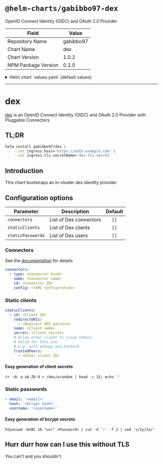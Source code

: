 # `@helm-charts/gabibbo97-dex`

OpenID Connect Identity (OIDC) and OAuth 2.0 Provider

| Field               | Value     |
| ------------------- | --------- |
| Repository Name     | gabibbo97 |
| Chart Name          | dex       |
| Chart Version       | 1.0.2     |
| NPM Package Version | 0.1.0     |

<details>

<summary>Helm chart `values.yaml` (default values)</summary>

```yaml
# Default values for dex.
# This is a YAML-formatted file.
# Declare variables to be passed into your templates.

replicaCount: 1

image:
  repository: quay.io/dexidp/dex
  tag: v2.14.0
  pullPolicy: IfNotPresent

nameOverride: ''
fullnameOverride: ''

ingress:
  annotations: {}
  # kubernetes.io/ingress.class: nginx
  # kubernetes.io/tls-acme: "true"
  host: chart-example.local
  tls:
    secretName: ''

resources:
  {}
  # limits:
  #  cpu: 100m
  #  memory: 128Mi
  # requests:
  #  cpu: 100m
  #  memory: 128Mi

nodeSelector: {}

tolerations: []

affinity: {}

# Dex configuration
connectors:
  - type: mockCallback
    id: mock
    name: Example
staticClients: []
staticPasswords: []
```

</details>

---

# dex

[dex](https://github.com/dexidp/dex) is an OpenID Connect Identity (OIDC) and OAuth 2.0 Provider with Pluggable Connectors

## TL;DR

```bash
helm install gabibbo97/dex \
    --set ingress.host='https://auth.example.com' \
    --set ingress.tls.secretName='dex-tls-secret'
```

## Introduction

This chart bootstraps an in-cluster dex identity provider

## Configuration options

| Parameter         | Description            | Default |
| ----------------- | ---------------------- | :-----: |
| `connectors`      | List of Dex connectors |  `[]`   |
| `staticClients`   | List of Dex clients    |  `[]`   |
| `staticPasswords` | List of Dex users      |  `[]`   |

### Connectors

See the [documentation](https://github.com/dexidp/dex/tree/master/Documentation/connectors) for details

```yaml
connectors:
  - type: <Connector kind>
    name: <Connector name>
    id: <Connector ID>
    config: <YAML Configuration>
```

### Static clients

```yaml
staticClients:
  - id: <Client ID>
    redirectURIs:
      - <Redirect URI pattern>
    name: <Client name>
    secret: <Client secret>
    # Allow other client to issue tokens
    # Valid for this one
    # e.g. auth webapp and backend
    trustedPeers:
      - <Other client ID>
```

#### Easy generation of client secrets

`tr -dc a-zA-Z0-9 < /dev/urandom | head -c 32; echo ''`

### Static passwords

```yaml
- email: '<email>'
  hash: '<bcrypt hash>'
  username: '<username>'
```

#### Easy generation of bcrypt secrets

`htpasswd -bnBC 10 "usr" <Password> | cut -d ':' -f 2 | sed 's/2y/2a/'`

## Hurr durr how can I use this without TLS

You can't and you shouldn't
